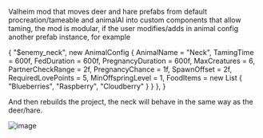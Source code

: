 Valheim mod that moves deer and hare prefabs from default procreation/tameable and animalAI into custom components that allow taming, the mod is modular, if the user modifies/adds in animal config another prefab instance, for example

{
            "$enemy_neck", new AnimalConfig
            {
                AnimalName = "Neck",
                TamingTime = 600f,
                FedDuration = 600f,
                PregnancyDuration = 600f,
                MaxCreatures = 6,
                PartnerCheckRange = 2f,
                PregnancyChance = 1f,
                SpawnOffset = 2f,
                RequiredLovePoints = 5,
                MinOffspringLevel = 1,
                FoodItems = new List<string> { "Blueberries", "Raspberry", "Cloudberry" }
            }
        },
}


And then rebuilds the project, the neck will behave in the same way as the deer/hare.

![image](https://github.com/user-attachments/assets/c8ed378a-0681-4ace-91cc-c781107737c5)
